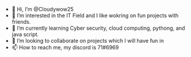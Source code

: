- 👋 Hi, I’m @Cloudywow25
- 👀 I’m interested in the IT Field and I like wokring on fun projects with friends.
- 🌱 I’m currently learning Cyber security, cloud computing, pythong, and java script.
- 💞️ I’m looking to collaborate on projects which I will have fun in
- 📫 How to reach me, my discord is 71#6969

<!---
Cloudywow25/Cloudywow25 is a ✨ special ✨ repository because its `README.md` (this file) appears on your GitHub profile.
You can click the Preview link to take a look at your changes.
--->
